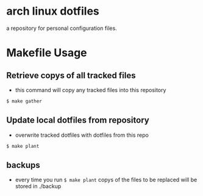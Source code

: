 arch linux dotfiles
===================

a repository for personal configuration files.  

# Makefile Usage

## Retrieve copys of all tracked files
 * this command will copy any tracked files into this repository
``` sh
$ make gather
```

## Update local dotfiles from repository 
* overwrite tracked dotfiles with dotfiles from this repo
``` sh
$ make plant
```

## backups
* every time you run `$ make plant` copys of the files to be replaced will be stored in ./backup
